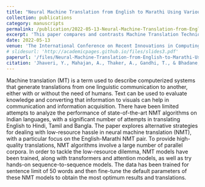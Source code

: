 ```yaml
---
title: "Neural Machine Translation from English to Marathi Using Various Techniques"
collection: publications
category: manuscripts
permalink: /publication/2022-05-13-Neural-Machine-Translation-from-English-to-Marathi-Using-Various-Techniques
excerpt: 'This paper compares and contrasts Machine Translation Techniques in low-resource environments'
date: 2022-05-13
venue: 'The International Conference on Recent Innovations in Computing'
# slidesurl: 'http://academicpages.github.io/files/slides3.pdf'
paperurl: '/files/Neural-Machine-Translation-from-English-to-Marathi-Using-Various-Techniques.pdf'
citation: 'Jhaveri, Y., Mahajan, A., Thaker, A., Gandhi, T., & Bhadane, C. (2022, May). Neural Machine Translation from English to Marathi Using Various Techniques. In The International Conference on Recent Innovations in Computing (pp. 25-35). Singapore: Springer Nature Singapore.'
---
```


Machine translation (MT) is a term used to describe computerized systems that generate translations from one linguistic communication to another, either with or without the need of humans. Text can be used to evaluate knowledge and converting that information to visuals can help in communication and information acquisition. There have been limited attempts to analyze the performance of state-of-the-art NMT algorithms on Indian languages, with a significant number of attempts in translating English to Hindi, Tamil and Bangla. The paper explores alternative strategies for dealing with low-resource hassle in neural machine translation (NMT), with a particular focus on the English-Marathi NMT pair. To provide high-quality translations, NMT algorithms involve a large number of parallel corpora. In order to tackle the low-resource dilemma, NMT models have been trained, along with transformers and attention models, as well as try hands-on sequence-to-sequence models. The data has been trained for sentence limit of 50 words and then fine-tune the default parameters of these NMT models to obtain the most optimum results and translations.